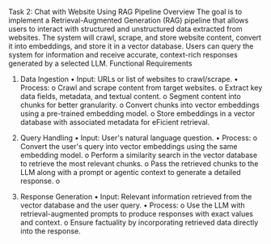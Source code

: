 Task 2: Chat with Website Using RAG Pipeline
Overview
The goal is to implement a Retrieval-Augmented Generation (RAG) pipeline that allows users to
interact with structured and unstructured data extracted from websites. The system will crawl,
scrape, and store website content, convert it into embeddings, and store it in a vector database.
Users can query the system for information and receive accurate, context-rich responses
generated by a selected LLM.
Functional Requirements
1. Data Ingestion
• Input: URLs or list of websites to crawl/scrape.
• Process:
o Crawl and scrape content from target websites.
o Extract key data fields, metadata, and textual content.
o Segment content into chunks for better granularity.
o Convert chunks into vector embeddings using a pre-trained embedding model.
o Store embeddings in a vector database with associated metadata for eFicient
retrieval.
2. Query Handling
• Input: User's natural language question.
• Process:
o Convert the user's query into vector embeddings using the same embedding
model.
o Perform a similarity search in the vector database to retrieve the most relevant
chunks.
o Pass the retrieved chunks to the LLM along with a prompt or agentic context to
generate a detailed response.
o

3. Response Generation
• Input: Relevant information retrieved from the vector database and the user query.
• Process:
o Use the LLM with retrieval-augmented prompts to produce responses with exact
values and context.
o Ensure factuality by incorporating retrieved data directly into the response.

